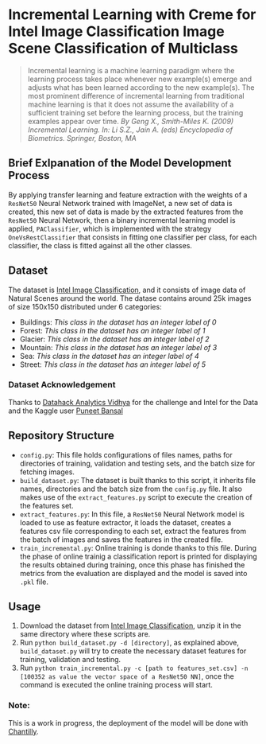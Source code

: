 # Incremental Learning with Creme for Intel Image Classification Image Scene Classification of Multiclass


>Incremental learning is a machine learning paradigm where the learning process takes place whenever new example(s) emerge and adjusts what has been learned according to the new example(s). The most prominent difference of incremental learning from traditional machine learning is that it does not assume the availability of a sufficient training set before the learning process, but the training examples appear over time. 
_By Geng X., Smith-Miles K. (2009) Incremental Learning. In: Li S.Z., Jain A. (eds) Encyclopedia of Biometrics. Springer, Boston, MA_

## Brief Exlpanation of the Model Development Process

By applying transfer learning and feature extraction with the weights of a ```ResNet50``` Neural Network trained with ImageNet, a new set of data is created,
this new set of data is made by the extracted features from the ```ResNet50``` Neural Network, then a binary incremental learning model is applied, ```PAClassifier```, 
which is implemented with the strategy ```OneVsRestClassifier``` that consists in fitting one classifier per class, for each classifier, the class is fitted against all the other classes.

## Dataset

The dataset is [Intel Image Classification](https://www.kaggle.com/puneet6060/intel-image-classification), and it consists of image data of Natural Scenes around the world.
The datase contains around 25k images of size 150x150 distributed under 6 categories:
* Buildings: _This class in the dataset has an integer label of 0_
* Forest: _This class in the dataset has an integer label of 1_
* Glacier: _This class in the dataset has an integer label of 2_
* Mountain: _This class in the dataset has an integer label of 3_
* Sea: _This class in the dataset has an integer label of 4_
* Street: _This class in the dataset has an integer label of 5_

### Dataset Acknowledgement
Thanks to [Datahack Analytics Vidhya](https://datahack.analyticsvidhya.com) for the challenge and Intel for the Data and the Kaggle user
[Puneet Bansal](https://www.kaggle.com/puneet6060)

## Repository Structure
* ```config.py```: This file holds configurations of files names, paths for directories of training, validation and testing sets, and the batch size for fetching images.
* ```build_dataset.py```: The dataset is built thanks to this script, it inherits file names, directories and the batch size from the ```config.py``` file. It also makes use of the ```extract_features.py``` script to execute the creation of the features set.
* ```extract_features.py```: In this file, a ```ResNet50``` Neural Network model is loaded to use as feature extractor, it loads the dataset, creates a features csv file corresponding to each set, extract the features from the batch of images and saves the features in the created file.
* ```train_incremental.py```: Online training is donde thanks to this file. During the phase of online trainig  a classification report is printed for displaying the results obtained during training, once this phase has finished the metrics from the evaluation are displayed and the model is saved into ```.pkl``` file.

## Usage
1. Download the dataset from [Intel Image Classification](https://www.kaggle.com/puneet6060/intel-image-classification), unzip it in the same directory where these scripts are.
2. Run ```python build_dataset.py -d [directory]```, as explained above, ```build_dataset.py``` will try to create the necessary dataset features for training, validation and testing.
3. Run ```python train_incremental.py -c [path to features_set.csv] -n [100352 as value the vector space of a ResNet50 NN]```, once the command is executed the online training process will start.

### Note:
This is a work in progress, the deployment of the model will be done with [Chantilly](https://github.com/creme-ml/chantilly).
